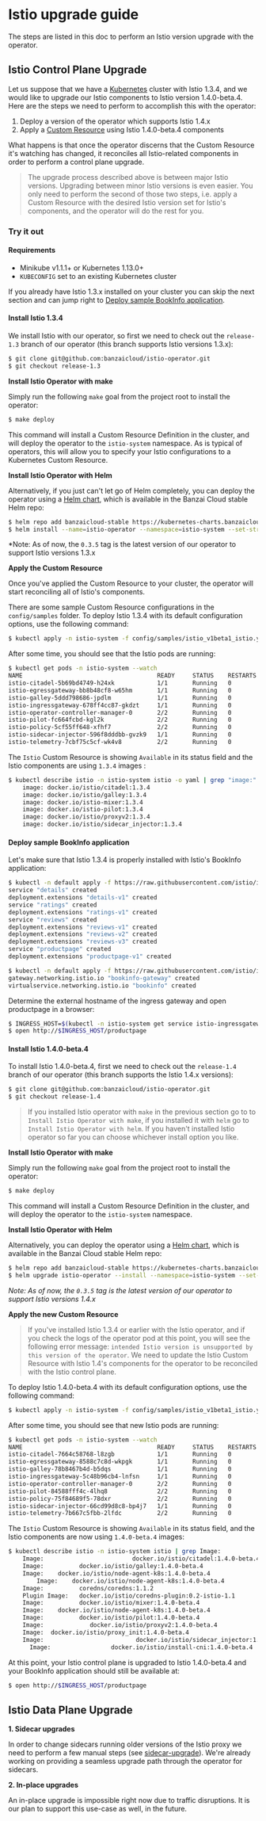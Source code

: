 # Istio upgrade guide

The steps are listed in this doc to perform an Istio version upgrade with the operator.

## Istio Control Plane Upgrade

Let us suppose that we have a [Kubernetes](https://kubernetes.io/) cluster with Istio 1.3.4, and we would like to upgrade our Istio components to Istio version 1.4.0-beta.4. Here are the steps we need to perform to accomplish this with the operator:

1. Deploy a version of the operator which supports Istio 1.4.x
2. Apply a [Custom Resource](https://kubernetes.io/docs/concepts/extend-kubernetes/api-extension/custom-resources/) using Istio 1.4.0-beta.4 components

What happens is that once the operator discerns that the Custom Resource it's watching has changed, it reconciles all Istio-related components in order to perform a control plane upgrade.

> The upgrade process described above is between major Istio versions. Upgrading between minor Istio versions is even easier. You only need to perform the second of those two steps, i.e. apply a Custom Resource with the desired Istio version set for Istio's components, and the operator will do the rest for you.

### Try it out

#### Requirements

- Minikube v1.1.1+ or Kubernetes 1.13.0+
- `KUBECONFIG` set to an existing Kubernetes cluster

If you already have Istio 1.3.x installed on your cluster you can skip the next section and can jump right to [Deploy sample BookInfo application](#deploy-sample-bookinfo-application).

#### Install Istio 1.3.4

We install Istio with our operator, so first we need to check out the `release-1.3` branch of our operator (this branch supports Istio versions 1.3.x):

```bash
$ git clone git@github.com:banzaicloud/istio-operator.git
$ git checkout release-1.3
```

**Install Istio Operator with make**

Simply run the following `make` goal from the project root to install the operator:

```bash
$ make deploy
```

This command will install a Custom Resource Definition in the cluster, and will deploy the operator to the `istio-system` namespace.
As is typical of operators, this will allow you to specify your Istio configurations to a Kubernetes Custom Resource.

**Install Istio Operator with Helm**

Alternatively, if you just can't let go of Helm completely, you can deploy the operator using a [Helm chart](https://github.com/banzaicloud/banzai-charts/tree/master/istio-operator), which is available in the Banzai Cloud stable Helm repo:

```bash
$ helm repo add banzaicloud-stable https://kubernetes-charts.banzaicloud.com
$ helm install --name=istio-operator --namespace=istio-system --set-string operator.image.tag=0.3.5 banzaicloud-stable/istio-operator
```

*Note: As of now, the `0.3.5` tag is the latest version of our operator to support Istio versions 1.3.x

**Apply the Custom Resource**

Once you've applied the Custom Resource to your cluster, the operator will start reconciling all of Istio's components.

There are some sample Custom Resource configurations in the `config/samples` folder. To deploy Istio 1.3.4 with its default configuration options, use the following command:

```bash
$ kubectl apply -n istio-system -f config/samples/istio_v1beta1_istio.yaml
```

After some time, you should see that the Istio pods are running:

```bash
$ kubectl get pods -n istio-system --watch
NAME                                      READY     STATUS    RESTARTS   AGE
istio-citadel-5b69bd4749-h24xk            1/1       Running   0          1m
istio-egressgateway-bb8b48cf8-w65hm       1/1       Running   0          1m
istio-galley-5ddd798686-jpdlm             1/1       Running   0          1m
istio-ingressgateway-678ff4cc87-gkdzt     1/1       Running   0          1m
istio-operator-controller-manager-0       2/2       Running   0          9m
istio-pilot-fc664fcbd-kgl2k               2/2       Running   0          1m
istio-policy-5cf55ff648-xfhf7             2/2       Running   0          1m
istio-sidecar-injector-596f8dddbb-gvzk9   1/1       Running   0          1m
istio-telemetry-7cbf75c5cf-wk4v8          2/2       Running   0          1m
```

The `Istio` Custom Resource is showing `Available` in its status field and the Istio components are using `1.3.4` images :

```bash
$ kubectl describe istio -n istio-system istio -o yaml | grep "image:"
    image: docker.io/istio/citadel:1.3.4
    image: docker.io/istio/galley:1.3.4
    image: docker.io/istio-mixer:1.3.4
    image: docker.io/istio-pilot:1.3.4
    image: docker.io/istio/proxyv2:1.3.4
    image: docker.io/istio/sidecar_injector:1.3.4
```

#### Deploy sample BookInfo application

Let's make sure that Istio 1.3.4 is properly installed with Istio's BookInfo application:

```bash
$ kubectl -n default apply -f https://raw.githubusercontent.com/istio/istio/release-1.3/samples/bookinfo/platform/kube/bookinfo.yaml
service "details" created
deployment.extensions "details-v1" created
service "ratings" created
deployment.extensions "ratings-v1" created
service "reviews" created
deployment.extensions "reviews-v1" created
deployment.extensions "reviews-v2" created
deployment.extensions "reviews-v3" created
service "productpage" created
deployment.extensions "productpage-v1" created

$ kubectl -n default apply -f https://raw.githubusercontent.com/istio/istio/release-1.3/samples/bookinfo/networking/bookinfo-gateway.yaml
gateway.networking.istio.io "bookinfo-gateway" created
virtualservice.networking.istio.io "bookinfo" created
```

Determine the external hostname of the ingress gateway and open productpage in a browser:

```bash
$ INGRESS_HOST=$(kubectl -n istio-system get service istio-ingressgateway -o jsonpath='{.status.loadBalancer.ingress[0].ip}')
$ open http://$INGRESS_HOST/productpage
```

#### Install Istio 1.4.0-beta.4

To install Istio 1.4.0-beta.4, first we need to check out the `release-1.4` branch of our operator (this branch supports the Istio 1.4.x versions):

```bash
$ git clone git@github.com:banzaicloud/istio-operator.git
$ git checkout release-1.4
```

> If you installed Istio operator with `make` in the previous section go to to `Install Istio Operator with make`, if you installed it with `helm` go to `Install Istio Operator with helm`. If you haven't installed Istio operator so far you can choose whichever install option you like.

**Install Istio Operator with make**

Simply run the following `make` goal from the project root to install the operator:

```bash
$ make deploy
```

This command will install a Custom Resource Definition in the cluster, and will deploy the operator to the `istio-system` namespace.

**Install Istio Operator with Helm**

Alternatively, you can deploy the operator using a [Helm chart](https://github.com/banzaicloud/banzai-charts/tree/master/istio-operator), which is available in the Banzai Cloud stable Helm repo:

```bash
$ helm repo add banzaicloud-stable https://kubernetes-charts.banzaicloud.com
$ helm upgrade istio-operator --install --namespace=istio-system --set-string operator.image.tag=0.3.5 banzaicloud-stable/istio-operator
```

*Note: As of now, the `0.3.5` tag is the latest version of our operator to support Istio versions 1.4.x*

**Apply the new Custom Resource**

> If you've installed Istio 1.3.4 or earlier with the Istio operator, and if you check the logs of the operator pod at this point, you will see the following error message: `intended Istio version is unsupported by this version of the operator`. We need to update the Istio Custom Resource with Istio 1.4's components for the operator to be reconciled with the Istio control plane.

To deploy Istio 1.4.0-beta.4 with its default configuration options, use the following command:

```bash
$ kubectl apply -n istio-system -f config/samples/istio_v1beta1_istio.yaml
```

After some time, you should see that new Istio pods are running:

```bash
$ kubectl get pods -n istio-system --watch
NAME                                      READY     STATUS    RESTARTS   AGE
istio-citadel-7664c58768-l8zgb            1/1       Running   0          7m
istio-egressgateway-8588c7c8d-wkpgk       1/1       Running   0          7m
istio-galley-78b8467b4d-b5dqs             1/1       Running   0          7m
istio-ingressgateway-5c48b96cb4-lnfsn     1/1       Running   0          7m
istio-operator-controller-manager-0       2/2       Running   0          16m
istio-pilot-84588fff4c-4lhq8              2/2       Running   0          7m
istio-policy-75f84689f5-78dxr             2/2       Running   0          7m
istio-sidecar-injector-66cd99d8c8-bp4j7   1/1       Running   0          7m
istio-telemetry-7b667c5fbb-2lfdc          2/2       Running   0          7m
```

The `Istio` Custom Resource is showing `Available` in its status field, and the Istio components are now using `1.4.0-beta.4` images:

```bash
$ kubectl describe istio -n istio-system istio | grep Image:
    Image:                         docker.io/istio/citadel:1.4.0-beta.4
    Image:          docker.io/istio/galley:1.4.0-beta.4
    Image:    docker.io/istio/node-agent-k8s:1.4.0-beta.4
        Image:    docker.io/istio/node-agent-k8s:1.4.0-beta.4
    Image:          coredns/coredns:1.1.2
    Plugin Image:   docker.io/istio/coredns-plugin:0.2-istio-1.1
    Image:          docker.io/istio/mixer:1.4.0-beta.4
    Image:    docker.io/istio/node-agent-k8s:1.4.0-beta.4
    Image:          docker.io/istio/pilot:1.4.0-beta.4
    Image:             docker.io/istio/proxyv2:1.4.0-beta.4
    Image:  docker.io/istio/proxy_init:1.4.0-beta.4
    Image:                          docker.io/istio/sidecar_injector:1.4.0-beta.4
      Image:                 docker.io/istio/install-cni:1.4.0-beta.4

```

At this point, your Istio control plane is upgraded to Istio 1.4.0-beta.4 and your BookInfo application should still be available at:
```bash
$ open http://$INGRESS_HOST/productpage
```

## Istio Data Plane Upgrade

**1. Sidecar upgrades**

In order to change sidecars running older versions of the Istio proxy we need to perform a few manual steps (see [sidecar-upgrade](https://istio.io/docs/setup/kubernetes/upgrade/steps/#sidecar-upgrade)).
We're already working on providing a seamless upgrade path through the operator for sidecars.

**2. In-place upgrades**

An in-place upgrade is impossible right now due to traffic disruptions.
It is our plan to support this use-case as well, in the future.
